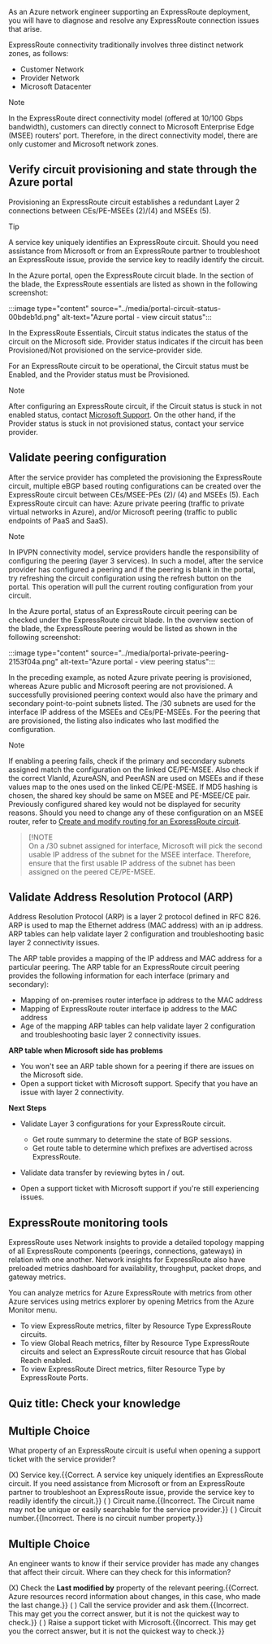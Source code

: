 As an Azure network engineer supporting an ExpressRoute deployment, you will have to diagnose and resolve any ExpressRoute connection issues that arise.

ExpressRoute connectivity traditionally involves three distinct network zones, as follows:

 -  Customer Network
 -  Provider Network
 -  Microsoft Datacenter

> [!NOTE]
> In the ExpressRoute direct connectivity model (offered at 10/100 Gbps bandwidth), customers can directly connect to Microsoft Enterprise Edge (MSEE) routers' port. Therefore, in the direct connectivity model, there are only customer and Microsoft network zones.

## **Verify circuit provisioning and state through the Azure portal**

Provisioning an ExpressRoute circuit establishes a redundant Layer 2 connections between CEs/PE-MSEEs (2)/(4) and MSEEs (5).

> [!TIP]
> A service key uniquely identifies an ExpressRoute circuit. Should you need assistance from Microsoft or from an ExpressRoute partner to troubleshoot an ExpressRoute issue, provide the service key to readily identify the circuit.

In the Azure portal, open the ExpressRoute circuit blade. In the section of the blade, the ExpressRoute essentials are listed as shown in the following screenshot:

:::image type="content" source="../media/portal-circuit-status-00bdeb1d.png" alt-text="Azure portal - view circuit status":::


In the ExpressRoute Essentials, Circuit status indicates the status of the circuit on the Microsoft side. Provider status indicates if the circuit has been Provisioned/Not provisioned on the service-provider side.

For an ExpressRoute circuit to be operational, the Circuit status must be Enabled, and the Provider status must be Provisioned.

> [!NOTE]
> After configuring an ExpressRoute circuit, if the Circuit status is stuck in not enabled status, contact [Microsoft Support](https://portal.azure.com/?). On the other hand, if the Provider status is stuck in not provisioned status, contact your service provider.

## **Validate peering configuration**

After the service provider has completed the provisioning the ExpressRoute circuit, multiple eBGP based routing configurations can be created over the ExpressRoute circuit between CEs/MSEE-PEs (2)/ (4) and MSEEs (5). Each ExpressRoute circuit can have: Azure private peering (traffic to private virtual networks in Azure), and/or Microsoft peering (traffic to public endpoints of PaaS and SaaS).

> [!NOTE]
> In IPVPN connectivity model, service providers handle the responsibility of configuring the peering (layer 3 services). In such a model, after the service provider has configured a peering and if the peering is blank in the portal, try refreshing the circuit configuration using the refresh button on the portal. This operation will pull the current routing configuration from your circuit.

In the Azure portal, status of an ExpressRoute circuit peering can be checked under the ExpressRoute circuit blade. In the overview section of the blade, the ExpressRoute peering would be listed as shown in the following screenshot:

:::image type="content" source="../media/portal-private-peering-2153f04a.png" alt-text="Azure portal - view peering status":::


In the preceding example, as noted Azure private peering is provisioned, whereas Azure public and Microsoft peering are not provisioned. A successfully provisioned peering context would also have the primary and secondary point-to-point subnets listed. The /30 subnets are used for the interface IP address of the MSEEs and CEs/PE-MSEEs. For the peering that are provisioned, the listing also indicates who last modified the configuration.

> [!NOTE]
> If enabling a peering fails, check if the primary and secondary subnets assigned match the configuration on the linked CE/PE-MSEE. Also check if the correct VlanId, AzureASN, and PeerASN are used on MSEEs and if these values map to the ones used on the linked CE/PE-MSEE. If MD5 hashing is chosen, the shared key should be same on MSEE and PE-MSEE/CE pair. Previously configured shared key would not be displayed for security reasons. Should you need to change any of these configuration on an MSEE router, refer to [Create and modify routing for an ExpressRoute circuit](https://docs.microsoft.com/en-us/azure/expressroute/expressroute-howto-routing-portal-resource-manager).

> [!NOTE\
>  On a /30 subnet assigned for interface, Microsoft will pick the second usable IP address of the subnet for the MSEE interface. Therefore, ensure that the first usable IP address of the subnet has been assigned on the peered CE/PE-MSEE.

## **Validate Address Resolution Protocol (ARP)**

Address Resolution Protocol (ARP) is a layer 2 protocol defined in RFC 826. ARP is used to map the Ethernet address (MAC address) with an ip address. ARP tables can help validate layer 2 configuration and troubleshooting basic layer 2 connectivity issues.

The ARP table provides a mapping of the IP address and MAC address for a particular peering. The ARP table for an ExpressRoute circuit peering provides the following information for each interface (primary and secondary):

 -  Mapping of on-premises router interface ip address to the MAC address
 -  Mapping of ExpressRoute router interface ip address to the MAC address
 -  Age of the mapping ARP tables can help validate layer 2 configuration and troubleshooting basic layer 2 connectivity issues.

**ARP table when Microsoft side has problems**

 -  You won't see an ARP table shown for a peering if there are issues on the Microsoft side.
 -  Open a support ticket with Microsoft support. Specify that you have an issue with layer 2 connectivity.

**Next Steps**

 -  Validate Layer 3 configurations for your ExpressRoute circuit.
    
     -  Get route summary to determine the state of BGP sessions.
     -  Get route table to determine which prefixes are advertised across ExpressRoute.
 -  Validate data transfer by reviewing bytes in / out.
 -  Open a support ticket with Microsoft support if you're still experiencing issues.

## **ExpressRoute monitoring tools**

ExpressRoute uses Network insights to provide a detailed topology mapping of all ExpressRoute components (peerings, connections, gateways) in relation with one another. Network insights for ExpressRoute also have preloaded metrics dashboard for availability, throughput, packet drops, and gateway metrics.

You can analyze metrics for Azure ExpressRoute with metrics from other Azure services using metrics explorer by opening Metrics from the Azure Monitor menu.

 -  To view ExpressRoute metrics, filter by Resource Type ExpressRoute circuits.
 -  To view Global Reach metrics, filter by Resource Type ExpressRoute circuits and select an ExpressRoute circuit resource that has Global Reach enabled.
 -  To view ExpressRoute Direct metrics, filter Resource Type by ExpressRoute Ports.

## Quiz title: Check your knowledge

## Multiple Choice

What property of an ExpressRoute circuit is useful when opening a support ticket with the service provider?

(X) Service key.{{Correct. A service key uniquely identifies an ExpressRoute circuit. If you need assistance from Microsoft or from an ExpressRoute partner to troubleshoot an ExpressRoute issue, provide the service key to readily identify the circuit.}}
( ) Circuit name.{{Incorrect. The Circuit name may not be unique or easily searchable for the service provider.}}
( ) Circuit number.{{Incorrect. There is no circuit number property.}}

## Multiple Choice

An engineer wants to know if their service provider has made any changes that affect their circuit. Where can they check for this information?

(X) Check the **Last modified by** property of the relevant peering.{{Correct. Azure resources record information about changes, in this case, who made the last change.}}
( ) Call the service provider and ask them.{{Incorrect. This may get you the correct answer, but it is not the quickest way to check.}}
( ) Raise a support ticket with Microsoft.{{Incorrect. This may get you the correct answer, but it is not the quickest way to check.}}
